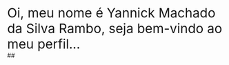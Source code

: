 <div style = "font-size: 30px">
Oi, meu nome é Yannick Machado da Silva Rambo, seja bem-vindo ao meu perfil...
</div>
##






